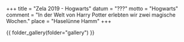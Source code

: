 +++
title = "Zela 2019 - Hogwarts"
datum = "???"
motto = "Hogwarts"
comment = "In der Welt von Harry Potter erlebten wir zwei magische Wochen."
place = "Haselünne Hamm"
+++

{{ folder_gallery(folder="gallery") }}